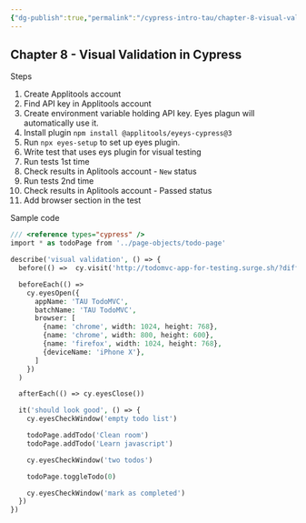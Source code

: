 ```yaml
---
{"dg-publish":true,"permalink":"/cypress-intro-tau/chapter-8-visual-validation-in-cypress/","tags":["cypress"]}
---
```


## Chapter 8 - Visual Validation in Cypress

Steps 

1. Create Applitools account 
2. Find API key in Applitools account
3. Create environment variable holding API key. Eyes plagun will automatically use it.
4. Install plugin `npm install @applitools/eyeys-cypress@3` 
5. Run `npx eyes-setup` to set up eyes plugin.
6. Write test that uses eys plugin for visual testing
7. Run tests 1st time
8. Check results in Aplitools account - `New` status
9. Run tests 2nd time
10. Check results in Aplitools account - Passed status
11. Add browser section in the test

Sample code

```php
/// <reference types="cypress" />
import * as todoPage from '../page-objects/todo-page'

describe('visual validation', () => {
  before(() =>  cy.visit('http://todomvc-app-for-testing.surge.sh/?different-title-color'))

  beforeEach(() =>
    cy.eyesOpen({
      appName: 'TAU TodoMVC',
      batchName: 'TAU TodoMVC',
      browser: [
        {name: 'chrome', width: 1024, height: 768},
        {name: 'chrome', width: 800, height: 600},
        {name: 'firefox', width: 1024, height: 768},
        {deviceName: 'iPhone X'},
      ]
    })
  )

  afterEach(() => cy.eyesClose())

  it('should look good', () => {
    cy.eyesCheckWindow('empty todo list')

    todoPage.addTodo('Clean room')
    todoPage.addTodo('Learn javascript')

    cy.eyesCheckWindow('two todos')

    todoPage.toggleTodo(0)

    cy.eyesCheckWindow('mark as completed')
  })
})
```